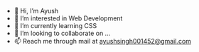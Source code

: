 - 👋 Hi, I’m Ayush
- 👀 I’m interested in Web Development
- 🌱 I’m currently learning CSS
- 💞️ I’m looking to collaborate on ...
- 📫 Reach me through mail at ayushsingh001452@gmail.com

<!---
ayushraj0014/ayushraj0014 is a ✨ special ✨ repository because its `README.md` (this file) appears on your GitHub profile.
You can click the Preview link to take a look at your changes.
--->
